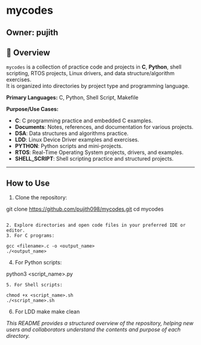 # mycodes

**Owner:** pujith  
---

## 📘 Overview

`mycodes` is a collection of practice code and projects in **C**, **Python**, shell scripting, RTOS projects, Linux drivers, and data structure/algorithm exercises.  
It is organized into directories by project type and programming language.

**Primary Languages:** C, Python, Shell Script, Makefile  

**Purpose/Use Cases:**
- **C**: C programming practice and embedded C examples.
- **Documents**: Notes, references, and documentation for various projects.
- **DSA**: Data structures and algorithms practice.
- **LDD**: Linux Device Driver examples and exercises.
- **PYTHON**: Python scripts and mini-projects.
- **RTOS**: Real-Time Operating System projects, drivers, and examples.
- **SHELL_SCRIPT**: Shell scripting practice and structured projects.

---

## How to Use
1. Clone the repository:  

git clone https://github.com/pujith098/mycodes.git
cd mycodes
```

2. Explore directories and open code files in your preferred IDE or editor.  
3. For C programs:  

gcc <filename>.c -o <output_name>
./<output_name>
```
4. For Python scripts:  

python3 <script_name>.py
```
5. For Shell scripts:  

chmod +x <script_name>.sh
./<script_name>.sh
```
6. For LDD
make 
make clean

*This README provides a structured overview of the repository, helping new users and collaborators understand the contents and purpose of each directory.*
